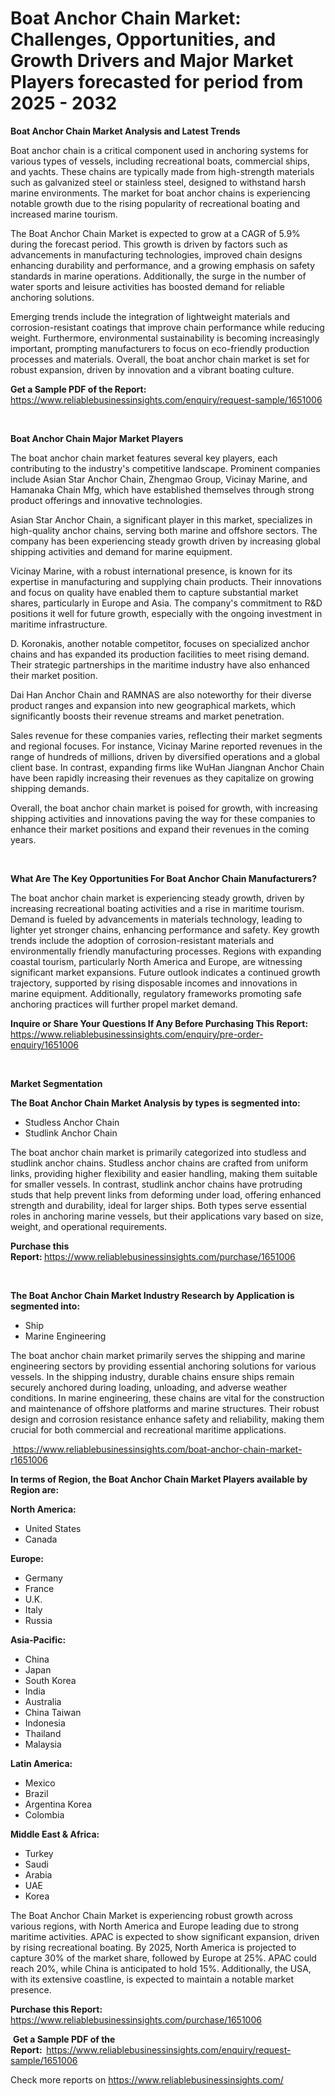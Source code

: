 <p><h1>Boat Anchor Chain Market: Challenges, Opportunities, and Growth Drivers and Major Market Players forecasted for period from 2025 - 2032</h1></p><p><strong>Boat Anchor Chain Market Analysis and Latest Trends</strong></p>
<p><p>Boat anchor chain is a critical component used in anchoring systems for various types of vessels, including recreational boats, commercial ships, and yachts. These chains are typically made from high-strength materials such as galvanized steel or stainless steel, designed to withstand harsh marine environments. The market for boat anchor chains is experiencing notable growth due to the rising popularity of recreational boating and increased marine tourism. </p><p>The Boat Anchor Chain Market is expected to grow at a CAGR of 5.9% during the forecast period. This growth is driven by factors such as advancements in manufacturing technologies, improved chain designs enhancing durability and performance, and a growing emphasis on safety standards in marine operations. Additionally, the surge in the number of water sports and leisure activities has boosted demand for reliable anchoring solutions. </p><p>Emerging trends include the integration of lightweight materials and corrosion-resistant coatings that improve chain performance while reducing weight. Furthermore, environmental sustainability is becoming increasingly important, prompting manufacturers to focus on eco-friendly production processes and materials. Overall, the boat anchor chain market is set for robust expansion, driven by innovation and a vibrant boating culture.</p></p>
<p><strong>Get a Sample PDF of the Report:&nbsp;</strong> <a href="https://www.reliablebusinessinsights.com/enquiry/request-sample/1651006?utm_campaign=2983&utm_medium=2&utm_source=Github&utm_content=ia&utm_term=08042025&utm_id=boat-anchor-chain">https://www.reliablebusinessinsights.com/enquiry/request-sample/1651006</a></p>
<p>&nbsp;</p>
<p><strong>Boat Anchor Chain Major Market Players</strong></p>
<p><p>The boat anchor chain market features several key players, each contributing to the industry's competitive landscape. Prominent companies include Asian Star Anchor Chain, Zhengmao Group, Vicinay Marine, and Hamanaka Chain Mfg, which have established themselves through strong product offerings and innovative technologies. </p><p>Asian Star Anchor Chain, a significant player in this market, specializes in high-quality anchor chains, serving both marine and offshore sectors. The company has been experiencing steady growth driven by increasing global shipping activities and demand for marine equipment.</p><p>Vicinay Marine, with a robust international presence, is known for its expertise in manufacturing and supplying chain products. Their innovations and focus on quality have enabled them to capture substantial market shares, particularly in Europe and Asia. The company's commitment to R&D positions it well for future growth, especially with the ongoing investment in maritime infrastructure.</p><p>D. Koronakis, another notable competitor, focuses on specialized anchor chains and has expanded its production facilities to meet rising demand. Their strategic partnerships in the maritime industry have also enhanced their market position.</p><p>Dai Han Anchor Chain and RAMNAS are also noteworthy for their diverse product ranges and expansion into new geographical markets, which significantly boosts their revenue streams and market penetration.</p><p>Sales revenue for these companies varies, reflecting their market segments and regional focuses. For instance, Vicinay Marine reported revenues in the range of hundreds of millions, driven by diversified operations and a global client base. In contrast, expanding firms like WuHan Jiangnan Anchor Chain have been rapidly increasing their revenues as they capitalize on growing shipping demands.</p><p>Overall, the boat anchor chain market is poised for growth, with increasing shipping activities and innovations paving the way for these companies to enhance their market positions and expand their revenues in the coming years.</p></p>
<p>&nbsp;</p>
<p><strong>What Are The Key Opportunities For Boat Anchor Chain Manufacturers?</strong></p>
<p><p>The boat anchor chain market is experiencing steady growth, driven by increasing recreational boating activities and a rise in maritime tourism. Demand is fueled by advancements in materials technology, leading to lighter yet stronger chains, enhancing performance and safety. Key growth trends include the adoption of corrosion-resistant materials and environmentally friendly manufacturing processes. Regions with expanding coastal tourism, particularly North America and Europe, are witnessing significant market expansions. Future outlook indicates a continued growth trajectory, supported by rising disposable incomes and innovations in marine equipment. Additionally, regulatory frameworks promoting safe anchoring practices will further propel market demand.</p></p>
<p><strong>Inquire or Share Your Questions If Any Before Purchasing This Report:</strong> <a href="https://www.reliablebusinessinsights.com/enquiry/pre-order-enquiry/1651006?utm_campaign=2983&utm_medium=2&utm_source=Github&utm_content=ia&utm_term=08042025&utm_id=boat-anchor-chain">https://www.reliablebusinessinsights.com/enquiry/pre-order-enquiry/1651006</a></p>
<p>&nbsp;</p>
<p><strong>Market Segmentation</strong></p>
<p><strong>The Boat Anchor Chain Market Analysis by types is segmented into:</strong></p>
<p><ul><li>Studless Anchor Chain</li><li>Studlink Anchor Chain</li></ul></p>
<p><p>The boat anchor chain market is primarily categorized into studless and studlink anchor chains. Studless anchor chains are crafted from uniform links, providing higher flexibility and easier handling, making them suitable for smaller vessels. In contrast, studlink anchor chains have protruding studs that help prevent links from deforming under load, offering enhanced strength and durability, ideal for larger ships. Both types serve essential roles in anchoring marine vessels, but their applications vary based on size, weight, and operational requirements.</p></p>
<p><strong>Purchase this Report:&nbsp;</strong><a href="https://www.reliablebusinessinsights.com/purchase/1651006?utm_campaign=2983&utm_medium=2&utm_source=Github&utm_content=ia&utm_term=08042025&utm_id=boat-anchor-chain">https://www.reliablebusinessinsights.com/purchase/1651006</a></p>
<p>&nbsp;</p>
<p><strong>The Boat Anchor Chain Market Industry Research by Application is segmented into:</strong></p>
<p><ul><li>Ship</li><li>Marine Engineering</li></ul></p>
<p><p>The boat anchor chain market primarily serves the shipping and marine engineering sectors by providing essential anchoring solutions for various vessels. In the shipping industry, durable chains ensure ships remain securely anchored during loading, unloading, and adverse weather conditions. In marine engineering, these chains are vital for the construction and maintenance of offshore platforms and marine structures. Their robust design and corrosion resistance enhance safety and reliability, making them crucial for both commercial and recreational maritime applications.</p></p>
<p><a href="https://www.reliablebusinessinsights.com/boat-anchor-chain-market-r1651006?utm_campaign=2983&utm_medium=2&utm_source=Github&utm_content=ia&utm_term=08042025&utm_id=boat-anchor-chain">&nbsp;https://www.reliablebusinessinsights.com/boat-anchor-chain-market-r1651006</a></p>
<p><strong>In terms of Region, the Boat Anchor Chain Market Players available by Region are:</strong></p>
<p>
    <p> <strong> North America: </strong>
        <ul>
            <li>United States</li>
            <li>Canada</li>
        </ul>
        </p> 
    <p> <strong> Europe: </strong>
        <ul>
            <li>Germany</li>
            <li>France</li>
            <li>U.K.</li>
            <li>Italy</li>
            <li>Russia</li>
        </ul>
        </p> 
    <p> <strong> Asia-Pacific: </strong>
        <ul>
            <li>China</li>
            <li>Japan</li>
            <li>South Korea</li>
            <li>India</li>
            <li>Australia</li>
            <li>China Taiwan</li>
            <li>Indonesia</li>
            <li>Thailand</li>
            <li>Malaysia</li>
        </ul>
        </p> 
    <p> <strong> Latin America: </strong>
        <ul>
            <li>Mexico</li>
            <li>Brazil</li>
            <li>Argentina Korea</li>
            <li>Colombia</li>
        </ul>
        </p> 
    <p> <strong> Middle East & Africa: </strong>
        <ul>
            <li>Turkey</li>
            <li>Saudi</li>
            <li>Arabia</li>
            <li>UAE</li>
            <li>Korea</li>
        </ul>
    </p>
    </p>
<p><p>The Boat Anchor Chain Market is experiencing robust growth across various regions, with North America and Europe leading due to strong maritime activities. APAC is expected to show significant expansion, driven by rising recreational boating. By 2025, North America is projected to capture 30% of the market share, followed by Europe at 25%. APAC could reach 20%, while China is anticipated to hold 15%. Additionally, the USA, with its extensive coastline, is expected to maintain a notable market presence.</p></p>
<p><strong>Purchase this Report: </strong><a href="https://www.reliablebusinessinsights.com/purchase/1651006?utm_campaign=2983&utm_medium=2&utm_source=Github&utm_content=ia&utm_term=08042025&utm_id=boat-anchor-chain">https://www.reliablebusinessinsights.com/purchase/1651006</a></p>
<p>&nbsp;<strong>Get a Sample PDF of the Report:&nbsp;&nbsp;</strong><a href="https://www.reliablebusinessinsights.com/enquiry/request-sample/1651006?utm_campaign=2983&utm_medium=2&utm_source=Github&utm_content=ia&utm_term=08042025&utm_id=boat-anchor-chain">https://www.reliablebusinessinsights.com/enquiry/request-sample/1651006</a></p>
<p><strong></strong></p>
<p>Check more reports on <a href="https://www.reliablebusinessinsights.com/?utm_campaign=2983&utm_medium=2&utm_source=Github&utm_content=ia&utm_term=08042025&utm_id=boat-anchor-chain">https://www.reliablebusinessinsights.com/</a></p>